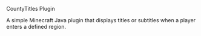 CountyTitles Plugin


A simple Minecraft Java plugin that displays titles or subtitles when a player enters a defined region.
